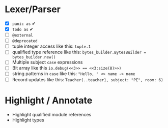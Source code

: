 # Lexer/Parser
- [x] `panic as` ✔
- [x] `todo as` ✔
- [ ] `@external`
- [ ] `@deprecated`
- [ ] tuple integer access like this: `tuple.1`
- [ ] qualified type reference like this: `bytes_builder.BytesBuilder = bytes_builder.new()`
- [ ] Multiple subject `case` expressions
- [ ] Bit array like this `io.debug(<<3>> == <<3:size(8)>>)`
- [ ] string patterns in `case` like this: `"Hello, " <> name -> name`
- [ ] Record updates like this: `Teacher(..teacher1, subject: "PE", room: 6)`

# Highlight / Annotate

- Highlight qualified module references
- Highlight types
